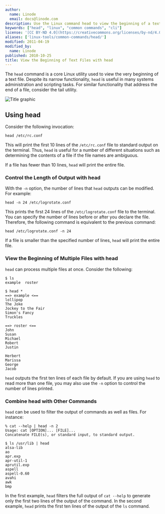 ```yaml
---
author:
  name: Linode
  email: docs@linode.com
description: Use the Linux command head to view the beginning of a text file
keywords: ["head", "linux", "common commands", "cli"]
license: '[CC BY-ND 4.0](https://creativecommons.org/licenses/by-nd/4.0)'
aliases: ['linux-tools/common-commands/head/']
modified: 2011-04-19
modified_by:
  name: Linode
published: 2010-10-25
title: View the Beginning of Text Files with head
---
```


The `head` command is a core Linux utility used to view the very beginning of a text file. Despite its narrow functionality, `head` is useful in many systems administration and scripting tasks. For similar functionality that address the end of a file, consider the tail utility.

![Title graphic](/docs/assets/view_the_beginning_of_text_files_with_head_smg.png)

## Using head

Consider the following invocation:

    head /etc/rc.conf

This will print the first 10 lines of the `/etc/rc.conf` file to standard output on the terminal. Thus, `head` is useful for a number of different situations such as determining the contents of a file if the file names are ambiguous.

If a file has fewer than 10 lines, `head` will print the entire file.

### Control the Length of Output with head

With the `-n` option, the number of lines that `head` outputs can be modified. For example:

    head -n 24 /etc/logrotate.conf

This prints the first 24 lines of the `/etc/logrotate.conf` file to the terminal. You can specify the number of lines before or after you declare the file. Therefore, the following command is equivalent to the previous command:

    head /etc/logrotate.conf -n 24

If a file is smaller than the specified number of lines, `head` will print the entire file.

### View the Beginning of Multiple Files with head

`head` can process multiple files at once. Consider the following:

    $ ls
    example  roster

    $ head *
    ==> example <==
    lollipop
    The Joke
    Jockey to the Fair
    Simon's Fancy
    Truckles

    ==> roster <==
    John
    Susan
    Michael
    Robert
    Justin

    Herbert
    Marissa
    George
    Jacob

`head` outputs the first ten lines of each file by default. If you are using `head` to read more than one file, you may also use the `-n` option to control the number of lines printed.

### Combine head with Other Commands

`head` can be used to filter the output of commands as well as files. For instance:

    % cat --help | head -n 2
    Usage: cat [OPTION]... [FILE]...
    Concatenate FILE(s), or standard input, to standard output.

    $ ls /usr/lib | head
    alsa-lib
    ao
    apr.exp
    apr-util-1
    aprutil.exp
    aspell
    aspell-0.60
    avahi
    awk
    bmp

In the first example, `head` filters the full output of `cat --help` to generate only the first two lines of the output of the command. In the second example, `head` prints the first ten lines of the output of the `ls` command.

